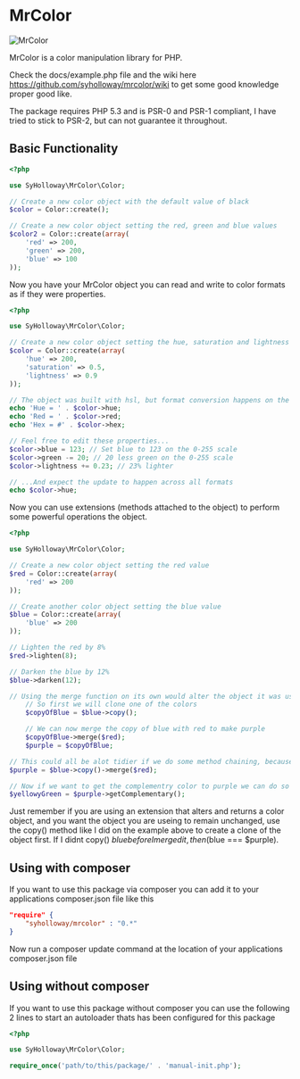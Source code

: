# MrColor #

![MrColor](https://raw.github.com/syholloway/mrcolor/7b9c9de839453581f9707752076cd3e4cd63a962/docs/logo.png)

MrColor is a color manipulation library for PHP.

Check the docs/example.php file and the wiki here https://github.com/syholloway/mrcolor/wiki to get some good knowledge proper good like.

The package requires PHP 5.3 and is PSR-0 and PSR-1 compliant, I have tried to stick to PSR-2, but can not guarantee it throughout.

Basic Functionality
-------------------

``` php
<?php

use SyHolloway\MrColor\Color;

// Create a new color object with the default value of black
$color = Color::create();

// Create a new color object setting the red, green and blue values
$color2 = Color::create(array(
    'red' => 200,
    'green' => 200,
    'blue' => 100
));
```

Now you have your MrColor object you can read and write to color formats as if they were properties.

``` php
<?php

use SyHolloway\MrColor\Color;

// Create a new color object setting the hue, saturation and lightness values
$color = Color::create(array(
    'hue' => 200,
    'saturation' => 0.5,
    'lightness' => 0.9
));

// The object was built with hsl, but format conversion happens on the fly
echo 'Hue = ' . $color->hue;
echo 'Red = ' . $color->red;
echo 'Hex = #' . $color->hex;

// Feel free to edit these properties...
$color->blue = 123; // Set blue to 123 on the 0-255 scale
$color->green -= 20; // 20 less green on the 0-255 scale
$color->lightness += 0.23; // 23% lighter

// ...And expect the update to happen across all formats
echo $color->hue;
```

Now you can use extensions (methods attached to the object) to perform some powerful operations the object.

``` php
<?php

use SyHolloway\MrColor\Color;

// Create a new color object setting the red value
$red = Color::create(array(
    'red' => 200
));

// Create another color object setting the blue value
$blue = Color::create(array(
    'blue' => 200
));

// Lighten the red by 8%
$red->lighten(8);

// Darken the blue by 12%
$blue->darken(12);

// Using the merge function on its own would alter the object it was used on.
	// So first we will clone one of the colors
	$copyOfBlue = $blue->copy();

	// We can now merge the copy of blue with red to make purple
	$copyOfBlue->merge($red);
	$purple = $copyOfBlue;

// This could all be alot tidier if we do some method chaining, because merge() both alters the object and returns it
$purple = $blue->copy()->merge($red);

// Now if we want to get the complementry color to purple we can do so using the getComplementary() method.
$yellowyGreen = $purple->getComplementary();
```

Just remember if you are using an extension that alters and returns a color object, and you want the object you are useing to remain unchanged, use the copy() method like I did on the example above to create a clone of the object first. If I didnt copy() $blue before I merged it, then ($blue === $purple).

Using with composer
---------------------------------------------

If you want to use this package via composer you can add it to your applications composer.json file like this

``` json
"require" {
	"syholloway/mrcolor" : "0.*"
}
```

Now run a composer update command at the location of your applications composer.json file

Using without composer
---------------------------------------------

If you want to use this package without composer you can use the following 2 lines to start an autoloader thats has been configured for this package

``` php
<?php

use SyHolloway\MrColor\Color;

require_once('path/to/this/package/' . 'manual-init.php');
```
